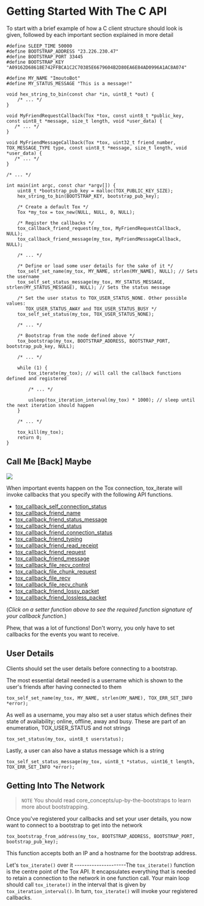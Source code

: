 Getting Started With The C API
==============================

To start with a brief example of how a C client structure should look is
given, followed by each important section explained in more detail

    #define SLEEP_TIME 50000
    #define BOOTSTRAP_ADDRESS "23.226.230.47"
    #define BOOTSTRAP_PORT 33445
    #define BOOTSTRAP_KEY "A09162D68618E742FFBCA1C2C70385E6679604B2D80EA6E84AD0996A1AC8A074"

    #define MY_NAME "ImoutoBot"
    #define MY_STATUS_MESSAGE "This is a message!"

    void hex_string_to_bin(const char *in, uint8_t *out) {
        /* ... */
    }

    void MyFriendRequestCallback(Tox *tox, const uint8_t *public_key, const uint8_t *message, size_t length, void *user_data) {
       /* ... */
    }

    void MyFriendMessageCallback(Tox *tox, uint32_t friend_number, TOX_MESSAGE_TYPE type, const uint8_t *message, size_t length, void *user_data) {
       /* ... */
    }

    /* ... */

    int main(int argc, const char *argv[]) {
        uint8_t *bootstrap_pub_key = malloc(TOX_PUBLIC_KEY_SIZE);
        hex_string_to_bin(BOOTSTRAP_KEY, bootstrap_pub_key);

        /* Create a default Tox */
        Tox *my_tox = tox_new(NULL, NULL, 0, NULL);

        /* Register the callbacks */
        tox_callback_friend_request(my_tox, MyFriendRequestCallback, NULL);
        tox_callback_friend_message(my_tox, MyFriendMessageCallback, NULL);

        /* ... */

        /* Define or load some user details for the sake of it */
        tox_self_set_name(my_tox, MY_NAME, strlen(MY_NAME), NULL); // Sets the username
        tox_self_set_status_message(my_tox, MY_STATUS_MESSAGE, strlen(MY_STATUS_MESSAGE), NULL); // Sets the status message

        /* Set the user status to TOX_USER_STATUS_NONE. Other possible values:
           TOX_USER_STATUS_AWAY and TOX_USER_STATUS_BUSY */
        tox_self_set_status(my_tox, TOX_USER_STATUS_NONE);

        /* ... */

        /* Bootstrap from the node defined above */
        tox_bootstrap(my_tox, BOOTSTRAP_ADDRESS, BOOTSTRAP_PORT, bootstrap_pub_key, NULL);

        /* ... */

        while (1) {
            tox_iterate(my_tox); // will call the callback functions defined and registered

            /* ... */

            usleep(tox_iteration_interval(my_tox) * 1000); // sleep until the next iteration should happen
        }

        /* ... */

        tox_kill(my_tox);
        return 0;
    }

Call Me [Back] Maybe
--------------------

![](https://raw.githubusercontent.com/ToxClient/wiki/master/_static/tox_loop.png)

When important events happen on the Tox connection, tox\_iterate will
invoke callbacks that you specify with the following API functions.

-   [tox\_callback\_self\_connection\_status](https://libtoxcore.so/api/tox_8h.html#ab38a7512be865980d45819a3ab7e5e5a)
-   [tox\_callback\_friend\_name](https://libtoxcore.so/api/tox_8h.html#a09d71ba40072133d03da17422dd06bf0)
-   [tox\_callback\_friend\_status\_message](https://libtoxcore.so/api/tox_8h.html#aac5e8d3bef2a458e0e287a2de7cf9604)
-   [tox\_callback\_friend\_status](https://libtoxcore.so/api/tox_8h.html#ad1878862d94e2c2ba1d51e761b02efae)
-   [tox\_callback\_friend\_connection\_status](https://libtoxcore.so/api/tox_8h.html#aa7d891aaf1f15ee03f55b66227744157)
-   [tox\_callback\_friend\_typing](https://libtoxcore.so/api/tox_8h.html#acca76b201e0c38c871f3913f1ae99a07)
-   [tox\_callback\_friend\_read\_receipt](https://libtoxcore.so/api/tox_8h.html#aafcb609f32feff42d9bc9ded9f771931)
-   [tox\_callback\_friend\_request](https://libtoxcore.so/api/tox_8h.html#a2cf9a901fd5db3b6635a3ece389cc349)
-   [tox\_callback\_friend\_message](https://libtoxcore.so/api/tox_8h.html#a31635691f5ee3ee6ee061215d18087ae)
-   [tox\_callback\_file\_recv\_control](https://libtoxcore.so/api/tox_8h.html#abb0eca9253a594357dfa0da0c9c64a0d)
-   [tox\_callback\_file\_chunk\_request](https://libtoxcore.so/api/tox_8h.html#ade12d3a935a20a1e2a87afa1799343a9)
-   [tox\_callback\_file\_recv](https://libtoxcore.so/api/tox_8h.html#a2838aa05de2c47f58a45645248303b60)
-   [tox\_callback\_file\_recv\_chunk](https://libtoxcore.so/api/tox_8h.html#ad828f18b7b4901f258fe7132b1bec4f6)
-   [tox\_callback\_friend\_lossy\_packet](https://libtoxcore.so/api/tox_8h.html#a17c90611298a86c1d132fdfb5aa52e00)
-   [tox\_callback\_friend\_lossless\_packet](https://libtoxcore.so/api/tox_8h.html#a4394a6985e8d6d652894b89211a8062e)

(*Click on a setter function above to see the required function
signature of your callback function.*)

Phew, that was a lot of functions! Don't worry, you only have to set
callbacks for the events you want to receive.

User Details
------------

Clients should set the user details before connecting to a bootstrap.

The most essential detail needed is a username which is shown to the
user's friends after having connected to them

`tox_self_set_name(my_tox, MY_NAME, strlen(MY_NAME), TOX_ERR_SET_INFO *error);`

As well as a username, you may also set a user status which defines
their state of availability; online, offline, away and busy. These are
part of an enumeration, TOX\_USER\_STATUS and not strings

`tox_set_status(my_tox, uint8_t userstatus);`

Lastly, a user can also have a status message which is a string

`tox_self_set_status_message(my_tox, uint8_t *status, uint16_t length, TOX_ERR_SET_INFO *error);`

Getting Into The Network
------------------------

> `NOTE`
> You should read core\_concepts/up-by-the-bootstraps to learn more
> about bootstrapping.

Once you've registered your callbacks and set your user details, you now
want to connect to a bootstrap to get into the network

`tox_bootstrap_from_address(my_tox, BOOTSTRAP_ADDRESS, BOOTSTRAP_PORT, bootstrap_pub_key);`

This function accepts both an IP and a hostname for the bootstrap
address.

Let's `tox_iterate()` over it ---------------------The `tox_iterate()`
function is the centre point of the Tox API. It encapsulates everything
that is needed to retain a connection to the network in one function
call. Your main loop should call `tox_iterate()` in the interval that is
given by `tox_iteration_interval()`. In turn, `tox_iterate()` will
invoke your registered callbacks.
